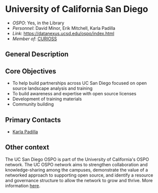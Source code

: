 # University of California San Diego

- *OSPO*: Yes, in the Library
- *Personnel*: David Minor, Erik Mitchell, Karla Padilla
- *Link*: <https://datanexus.ucsd.edu/ospo/index.html>
- *Member of*: [CURIOSS](https://curioss.org/)

## General Description

## Core Objectives

- To help build partnerships across UC San Diego focused on open source landscape analysis and training
- To build awareness and expertise with open source licenses
- Development of training materials
- Community building

## Primary Contacts

- [Karla Padilla](mailto:kapadilla@ucsd.edu)

## Other context

The UC San Diego OSPO is part of the University of California's OSPO network. The UC OSPO network aims to strengthen collaboration and knowledge-sharing among the campuses, demonstrate the value of a networked approach to supporting open source, and identify a resource and governance structure to allow the network to grow and thrive. More information [here](https://today.ucsd.edu/story/new-grant-supports-multi-uc-campus-effort-to-build-network-of-open-source-program-offices).
